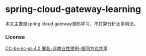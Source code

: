 # spring-cloud-gateway-learning

本文主要是spring cloud gateway源码学习，不打算分析太多用法。

### License

[CC-by-nc-sa 4.0 署名-非商业性使用-相同方式共享](https://creativecommons.org/licenses/by-nc-sa/4.0/)

